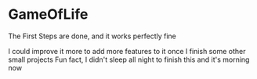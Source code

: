 # GameOfLife
The First Steps are done, and it works perfectly fine

I could improve it more to add more features to it once I finish some other small projects
Fun fact, I didn't sleep all night to finish this and it's morning now
